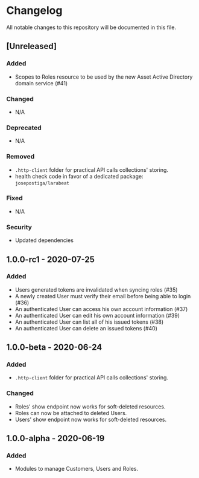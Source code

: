 # Changelog

All notable changes to this repository will be documented in this file.

## [Unreleased]

### Added

- Scopes to Roles resource to be used by the new Asset Active Directory domain service (#41)

### Changed

- N/A

### Deprecated

- N/A

### Removed

- `.http-client` folder for practical API calls collections' storing.
- health check code in favor of a dedicated package: `josepostiga/larabeat`

### Fixed

- N/A

### Security

- Updated dependencies

## 1.0.0-rc1 - 2020-07-25

### Added

- Users generated tokens are invalidated when syncing roles (#35)
- A newly created User must verify their email before being able to login (#36)
- An authenticated User can access his own account information (#37)
- An authenticated User can edit his own account information (#39)
- An authenticated User can list all of his issued tokens (#38)
- An authenticated User can delete an issued tokens (#40)

## 1.0.0-beta - 2020-06-24

### Added

- `.http-client` folder for practical API calls collections' storing.

### Changed

- Roles' show endpoint now works for soft-deleted resources.
- Roles can now be attached to deleted Users.
- Users' show endpoint now works for soft-deleted resources.

## 1.0.0-alpha - 2020-06-19

### Added

- Modules to manage Customers, Users and Roles.
